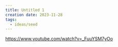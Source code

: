 ```yaml
---
title: Untitled 1
creation date: 2023-11-28
tags:
  - ideas/seed
---
```


https://www.youtube.com/watch?v=_FuuYSM7yOo